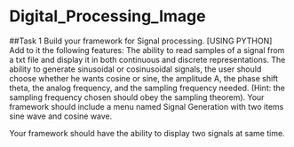 # Digital_Processing_Image

##Task 1
Build your framework for Signal processing. [USING PYTHON]
Add to it the following features: 
The ability to read samples of a signal from a txt file and display it in both continuous and discrete representations.
The ability to generate sinusoidal or cosinusoidal signals, the user should choose whether he wants cosine or sine, the amplitude A, the phase shift theta, the analog frequency, and the sampling frequency needed. (Hint: the sampling frequency chosen should obey the sampling theorem). Your framework should include a menu named Signal Generation with two items sine wave and cosine wave. 

Your framework should have the ability to display two signals at same time.
